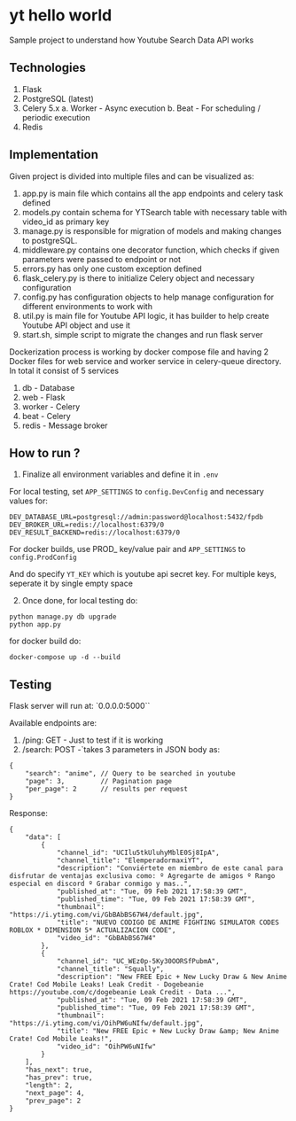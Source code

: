 # yt hello world

Sample project to understand how Youtube Search Data API works

## Technologies

1. Flask
2. PostgreSQL (latest)
3. Celery 5.x
   a. Worker - Async execution
   b. Beat - For scheduling / periodic execution
4. Redis

## Implementation

Given project is divided into multiple files and can be visualized as:

1. app.py is main file which contains all the app endpoints and celery task defined
2. models.py contain schema for YTSearch table with necessary table with video_id as primary key
3. manage.py is responsible for migration of models and making changes to postgreSQL.
4. middleware.py contains one decorator function, which checks if given parameters were passed to endpoint or not
5. errors.py has only one custom exception defined
6. flask_celery.py is there to initialize Celery object and necessary configuration
7. config.py has configuration objects to help manage configuration for different environments to work with
8. util.py is main file for Youtube API logic, it has builder to help create Youtube API object and use it
9. start.sh, simple script to migrate the changes and run flask server

Dockerization process is working by docker compose file and having 2 Docker files for web service and worker service in celery-queue directory. In total it consist of 5 services
1. db - Database
2. web - Flask
3. worker - Celery
4. beat - Celery
5. redis - Message broker

## How to run ?

1. Finalize all environment variables and define it in `.env`

For local testing, set `APP_SETTINGS` to `config.DevConfig` and necessary values for:

```
DEV_DATABASE_URL=postgresql://admin:password@localhost:5432/fpdb
DEV_BROKER_URL=redis://localhost:6379/0
DEV_RESULT_BACKEND=redis://localhost:6379/0
```

For docker builds, use PROD_<xyz> key/value pair and `APP_SETTINGS` to `config.ProdConfig`

And do specify `YT_KEY` which is youtube api secret key. For multiple keys, seperate it by single empty space

2. Once done, for local testing do:

```
python manage.py db upgrade
python app.py
```

for docker build do:

```
docker-compose up -d --build
```

## Testing

Flask server will run at: `0.0.0.0:5000``

Available endpoints are:

1. /ping: GET - Just to test if it is working
2. /search: POST -`takes 3 parameters in JSON body as:

```
{
    "search": "anime", // Query to be searched in youtube
    "page": 3,         // Pagination page
    "per_page": 2      // results per request
}
```

Response:

```
{
    "data": [
        {
            "channel_id": "UCIlu5tkUluhyMblE0Sj8IpA",
            "channel_title": "ElemperadormaxiYT",
            "description": "Conviértete en miembro de este canal para disfrutar de ventajas exclusiva como: º Agregarte de amigos º Rango especial en discord º Grabar conmigo y mas..",
            "published_at": "Tue, 09 Feb 2021 17:58:39 GMT",
            "published_time": "Tue, 09 Feb 2021 17:58:39 GMT",
            "thumbnail": "https://i.ytimg.com/vi/GbBAbBS67W4/default.jpg",
            "title": "NUEVO CODIGO DE ANIME FIGHTING SIMULATOR CODES ROBLOX * DIMENSION 5* ACTUALIZACION CODE",
            "video_id": "GbBAbBS67W4"
        },
        {
            "channel_id": "UC_WEz0p-5Ky30OORSfPubmA",
            "channel_title": "Squally",
            "description": "New FREE Epic + New Lucky Draw & New Anime Crate! Cod Mobile Leaks! Leak Credit - Dogebeanie https://youtube.com/c/dogebeanie Leak Credit - Data ...",
            "published_at": "Tue, 09 Feb 2021 17:58:39 GMT",
            "published_time": "Tue, 09 Feb 2021 17:58:39 GMT",
            "thumbnail": "https://i.ytimg.com/vi/OihPW6uNIfw/default.jpg",
            "title": "New FREE Epic + New Lucky Draw &amp; New Anime Crate! Cod Mobile Leaks!",
            "video_id": "OihPW6uNIfw"
        }
    ],
    "has_next": true,
    "has_prev": true,
    "length": 2,
    "next_page": 4,
    "prev_page": 2
}
```